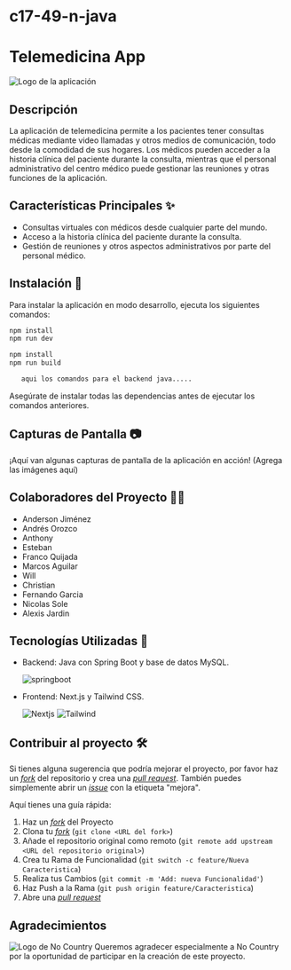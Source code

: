 # c17-49-n-java
# Telemedicina App

![Logo de la aplicación](placeholder_link)

## Descripción 
La aplicación de telemedicina permite a los pacientes tener consultas médicas mediante video llamadas y otros medios de comunicación, todo desde la comodidad de sus hogares. Los médicos pueden acceder a la historia clínica del paciente durante la consulta, mientras que el personal administrativo del centro médico puede gestionar las reuniones y otras funciones de la aplicación.

## Características Principales ✨
- Consultas virtuales con médicos desde cualquier parte del mundo.
- Acceso a la historia clínica del paciente durante la consulta.
- Gestión de reuniones y otros aspectos administrativos por parte del personal médico.

## Instalación 🚀
Para instalar la aplicación en modo desarrollo, ejecuta los siguientes comandos:

```bash
npm install
npm run dev
```
```bash
npm install
npm run build
```
```bash
   aqui los comandos para el backend java.....
```

Asegúrate de instalar todas las dependencias antes de ejecutar los comandos anteriores.

## Capturas de Pantalla 📷

¡Aquí van algunas capturas de pantalla de la aplicación en acción! (Agrega las imágenes aquí)

## Colaboradores del Proyecto 🙍‍♂️

- Anderson Jiménez
- Andrés Orozco
- Anthony
- Esteban
- Franco Quijada
- Marcos Aguilar
- Will
- Christian
- Fernando Garcia
- Nicolas Sole
- Alexis Jardin

## Tecnologías Utilizadas 🧰

- Backend: Java con Spring Boot y base de datos MySQL.
  
    ![springboot](https://img.shields.io/badge/-Springboot-FFFFF?style=flat&logo=springboot&logoColor=ffffff)
  
- Frontend: Next.js y Tailwind CSS.

    ![Nextjs](https://img.shields.io/badge/Next-js?style=flat&logo=nextdotjs&logoColor=ffff&labelColor=%23000000&color=%23000000)
    ![Tailwind](https://img.shields.io/badge/-Tailwind-5DC1B9?style=flat&logo=tailwindcss&logoColor=ffffff)

## Contribuir al proyecto 🛠️
Si tienes alguna sugerencia que podría mejorar el proyecto, por favor haz un [_fork_](https://github.com/No-Country/c17-49-n-java/fork) del repositorio y crea una [_pull request_](https://github.com/No-Country/c17-49-n-java/pulls). También puedes simplemente abrir un [_issue_](https://github.com/No-Country/c17-49-n-java/issues) con la etiqueta "mejora".

Aquí tienes una guía rápida:

1. Haz un [_fork_](https://github.com/No-Country/c17-49-n-java/fork) del Proyecto
2. Clona tu [_fork_](https://github.com/No-Country/c17-49-n-java/fork) (`git clone <URL del fork>`)
3. Añade el repositorio original como remoto (`git remote add upstream <URL del repositorio original>`)
4. Crea tu Rama de Funcionalidad (`git switch -c feature/Nueva Caracteristica`)
5. Realiza tus Cambios (`git commit -m 'Add: nueva Funcionalidad'`)
6. Haz Push a la Rama (`git push origin feature/Caracteristica`)
7. Abre una [_pull request_](https://github.com/No-Country/c17-49-n-java/pulls)

## Agradecimientos
![Logo de No Country](https://assets-global.website-files.com/65773955177041dbf059ed20/6584760759a54bef40894700_Logo%20navbar.svg)
Queremos agradecer especialmente a No Country por la oportunidad de participar en la creación de este proyecto.


